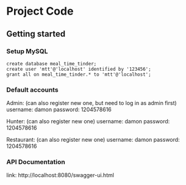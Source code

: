 # Project Code



## Getting started

### Setup MySQL 
```mysql
create database meal_time_tinder;
create user 'mtt'@'localhost' identified by '123456';
grant all on meal_time_tinder.* to 'mtt'@'localhost';
```

### Default accounts

Admin: (can also register new one, but need to log in as admin first) 
username: damon
password: 1204578616

Hunter: (can also register new one)
username: damon
password: 1204578616

Restaurant: (can also register new one)
username: damon
password: 1204578616

### API Documentation

link: http://localhost:8080/swagger-ui.html